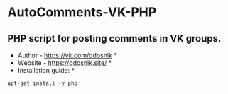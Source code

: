 # AutoComments-VK-PHP
## PHP script for posting comments in VK groups.
* Author - https://vk.com/ddosnik *
* Website - https://ddosnik.site/ *
* Installation guide: *
```
apt-get install -y php
```

